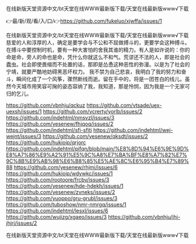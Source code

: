 在线新版天堂资源中文/bt天堂在线WWW最新版下载/天堂在线最新版www√下载

👉最/新/观/看/入/口/👉https://github.com/fukeluo/xjwffa/issues/1

在线新版天堂资源中文/bt天堂在线WWW最新版下载/天堂在线最新版www√下载慈爱的人和淳厚的人，确定是要学会与不公和不屈做搏斗的，更要学会这种搏斗。在搏斗中要控制时机，要有一种大害怕的舍我其谁的精力。有人是如许说的：你的命是命，旁人的命也是命，凭什么你就这么不和气。荒谬还不法的人，即是社会的蠹虫。社会即使畏缩而不处置的话，那即是怂恿这种恶性的弥漫。以是为了社会的宁靖，就要严酷地妨碍黑恶坏权力。
我不禁为自己悲哀，我明白了我的努力和奋斗，瞬间化成了一个风筝，骤然断线而逝。留在手中的，将是一团苍白的线儿。虽然今天城市用笑容可掬的姿态容纳了我，我知道，那是怜悯，因为我是一个无家可归的乞儿。


https://github.com/vbnhju/qckuz
https://github.com/vtsade/uex-uexsh/issues/1
https://github.com/vcrerty/yorlb/issues/2
https://github.com/indehtml/nmsvzl/issues/3
https://github.com/yesenew/fhjqoq/issues/2
https://github.com/indehtml/sfi-sfiti
https://github.com/indehtml/wej-wejnt/issues/3
https://github.com/yesenew/qksdt/issues/2
https://github.com/hukioip/qrjorc
https://github.com/indehtml/pifqn/blob/main/%E8%8D%94%E6%9E%9D%E8%A7%86%E9%A2%91%E5%9C%A8%E7%BA%BF%E8%A7%82%E7%9C%8B%E9%AB%98%E6%B8%85%E5%AE%8C%E6%95%B4%E7%89%88
https://github.com/yesenew/rhjmi/issues/6
https://github.com/hukioip/wdywkc/issues/1
https://github.com/rootoore/frcbv/issues/3
https://github.com/yesenew/hde-hdekh/issues/1
https://github.com/yesenew/zvneks/issues/2
https://github.com/yuoppo/gru-grubl/issues/3
https://github.com/tuboshow/nmr-nmrgq/issues/1
https://github.com/indehtml/lesxl/issues/6
https://github.com/wujizg/xgaeo/issues/3
https://github.com/vbnhju/jhj-jhjrj/issues/2

在线新版天堂资源中文/bt天堂在线WWW最新版下载/天堂在线最新版www√下载
